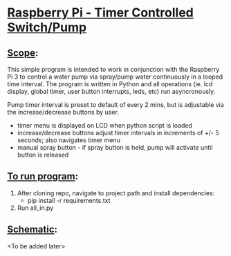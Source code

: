 # <u>Raspberry Pi - Timer Controlled Switch/Pump</u>

## <u>Scope</u>:
This simple program is intended to work in conjunction with the Raspberry Pi 3 to control a water pump via spray/pump water continuously in a looped time interval.  The program is written in Python and all operations (ie. lcd display, global timer, user button interrupts, leds, etc) run asyncronously.  

Pump timer interval is preset to default of every 2 mins, but is adjustable via the increase/decrease buttons by user.  
- timer menu is displayed on LCD when python script is loaded  
- increase/decrease buttons adjust timer intervals in increments of +/- 5 seconds; also navigates timer menu
- manual spray button - if spray button is held, pump will activate until button is released  

## <u>To run program</u>:  
1. After cloning repo, navigate to project path and install dependencies:  
    - pip install -r requirements.txt
2. Run all_in.py 

## <u>Schematic</u>:
\<To be added later\>